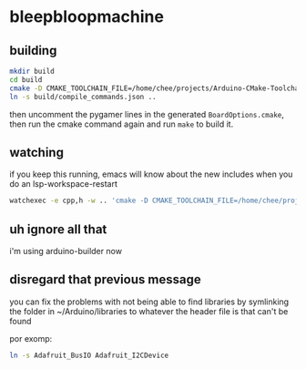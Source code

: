 # bleepbloopmachine

## building

```sh
mkdir build
cd build
cmake -D CMAKE_TOOLCHAIN_FILE=/home/chee/projects/Arduino-CMake-Toolchain/Arduino-toolchain.cmake -D CMAKE_EXPORT_COMPILE_COMMANDS=1  ..
ln -s build/compile_commands.json ..
```

then uncomment the pygamer lines in the generated `BoardOptions.cmake`, then run
the cmake command again and run `make` to build it.

## watching

if you keep this running, emacs will know about the new includes when you do an lsp-workspace-restart

```sh
watchexec -e cpp,h -w .. 'cmake -D CMAKE_TOOLCHAIN_FILE=/home/chee/projects/Arduino-CMake-Toolchain/Arduino-toolchain.cmake -D CMAKE_EXPORT_COMPILE_COMMANDS=1 ..'
```

## uh ignore all that
i'm using arduino-builder now

## disregard that previous message
you can fix the problems with not being able to find libraries by symlinking the folder in ~/Arduino/libraries to whatever the header file is that can't be found

por exomp:

```sh
ln -s Adafruit_BusIO Adafruit_I2CDevice
```
